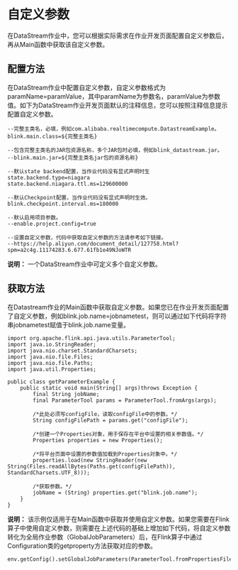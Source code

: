 # 自定义参数

在DataStream作业中，您可以根据实际需求在作业开发页面配置自定义参数后，再从Main函数中获取该自定义参数。

## 配置方法

在DataStream作业中配置自定义参数，自定义参数格式为paramName=paramValue，其中paramName为参数名，paramValue为参数值。如下为DataStream作业开发页面默认的注释信息，您可以按照注释信息提示配置自定义参数。

```
--完整主类名，必填，例如com.alibaba.realtimecompute.DatastreamExample。
blink.main.class=${完整主类名}

--包含完整主类名的JAR包资源名称，多个JAR包时必填，例如blink_datastream.jar。
--blink.main.jar=${完整主类名jar包的资源名称}

--默认state backend配置，当作业代码没有显式声明时生
state.backend.type=niagara
state.backend.niagara.ttl.ms=129600000

--默认Checkpoint配置，当作业代码没有显式声明时生效。
blink.checkpoint.interval.ms=180000

--默认启用项目参数。
--enable.project.config=true

--设置自定义参数，代码中获取自定义参数的方法请参考如下链接。
--https://help.aliyun.com/document_detail/127758.html?spm=a2c4g.11174283.6.677.61fb1e49NJoWTR
```

**说明：** 一个DataStream作业中可定义多个自定义参数。

## 获取方法

在Datastream作业的Main函数中获取自定义参数。如果您已在作业开发页面配置了自定义参数，例如blink.job.name=jobnametest，则可以通过如下代码将字符串jobnametest赋值于blink.job.name变量。

```
import org.apache.flink.api.java.utils.ParameterTool;
import java.io.StringReader;
import java.nio.charset.StandardCharsets;
import java.nio.file.Files;
import java.nio.file.Paths;
import java.util.Properties;

public class getParameterExample {
    public static void main(String[] args)throws Exception {
        final String jobName;
        final ParameterTool params = ParameterTool.fromArgs(args);

        /*此处必须写configFile，读取configFile中的参数。*/
        String configFilePath = params.get("configFile");

        /*创建一个Properties对象，用于保存在平台中设置的相关参数值。*/
        Properties properties = new Properties();

        /*将平台页面中设置的参数值加载到Properties对象中。*/
        properties.load(new StringReader(new String(Files.readAllBytes(Paths.get(configFilePath)), StandardCharsets.UTF_8)));

        /*获取参数。*/
        jobName = (String) properties.get("blink.job.name");
    }
}
```

**说明：** 该示例仅适用于在Main函数中获取并使用自定义参数。如果您需要在Flink算子中使用自定义参数，则需要在上述代码的基础上增加如下代码，将自定义参数转化为全局作业参数（GlobalJobParameters）后，在Flink算子中通过Configuration类的getproperty方法获取对应的参数。

```
env.getConfig().setGlobalJobParameters(ParameterTool.fromPropertiesFile(configFilePath));
```

